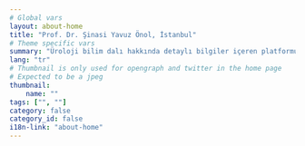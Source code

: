 ```yaml
---
# Global vars
layout: about-home
title: "Prof. Dr. Şinasi Yavuz Önol, İstanbul"
# Theme specific vars
summary: "Üroloji bilim dalı hakkında detaylı bilgiler içeren platformumuz, Prof. Dr. Ş. Yavuz ÖNOL ve Doç. Dr. F. Fatih ÖNOL 'un geniş deneyimlerinden yararlanılarak hazırlanmıştır. Amacımız, Ürolojik rahatsızlıklar ve tedavi yöntemleri hakkında makale ve görsellerle hastaların bilgilenmesini sağlamaktır."
lang: "tr"
# Thumbnail is only used for opengraph and twitter in the home page
# Expected to be a jpeg
thumbnail:
    name: ""
tags: ["", ""]
category: false
category_id: false
i18n-link: "about-home"
---
```


